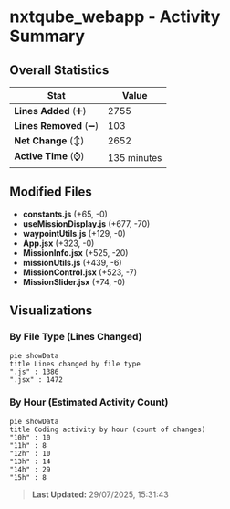 # nxtqube_webapp - Activity Summary 

## Overall Statistics

| Stat                   | Value                                                             |
| ---------------------- | ----------------------------------------------------------------- |
| **Lines Added** (➕)   | 2755                                          |
| **Lines Removed** (➖) | 103                                        |
| **Net Change** (↕)    | 2652                |
| **Active Time** (⌚)   | 135 minutes |


## Modified Files
- **constants.js** (+65, -0)
- **useMissionDisplay.js** (+677, -70)
- **waypointUtils.js** (+129, -0)
- **App.jsx** (+323, -0)
- **MissionInfo.jsx** (+525, -20)
- **missionUtils.js** (+439, -6)
- **MissionControl.jsx** (+523, -7)
- **MissionSlider.jsx** (+74, -0)

## Visualizations

### By File Type (Lines Changed)

```mermaid
pie showData
title Lines changed by file type
".js" : 1386
".jsx" : 1472
```

### By Hour (Estimated Activity Count)

```mermaid
pie showData
title Coding activity by hour (count of changes)
"10h" : 10
"11h" : 8
"12h" : 10
"13h" : 14
"14h" : 29
"15h" : 8
```


> **Last Updated:** 29/07/2025, 15:31:43